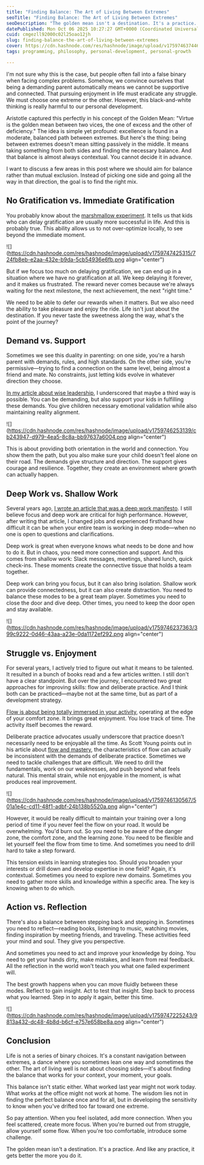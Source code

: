 ```yaml
---
title: "Finding Balance: The Art of Living Between Extremes"
seoTitle: "Finding Balance: The Art of Living Between Extremes"
seoDescription: "The golden mean isn't a destination. It's a practice. And like any practice, it gets better the more you do it."
datePublished: Mon Oct 06 2025 10:27:27 GMT+0000 (Coordinated Universal Time)
cuid: cmgezll92000c02l25oao12jh
slug: finding-balance-the-art-of-living-between-extremes
cover: https://cdn.hashnode.com/res/hashnode/image/upload/v1759746374461/eb82ab6a-4ca4-4cfc-aa88-a18d05ed400a.png
tags: programming, philosophy, personal-development, personal-growth

---
```


I'm not sure why this is the case, but people often fall into a false binary when facing complex problems. Somehow, we convince ourselves that being a demanding parent automatically means we cannot be supportive and connected. That pursuing enjoyment in life must eradicate any struggle. We must choose one extreme or the other. However, this black-and-white thinking is really harmful to our personal development.

Aristotle captured this perfectly in his concept of the Golden Mean: "Virtue is the golden mean between two vices, the one of excess and the other of deficiency." The idea is simple yet profound: excellence is found in a moderate, balanced path between extremes. But here's the thing: being between extremes doesn't mean sitting passively in the middle. It means taking something from both sides and finding the necessary balance. And that balance is almost always contextual. You cannot decide it in advance.

I want to discuss a few areas in this post where we should aim for balance rather than mutual exclusion. Instead of picking one side and going all the way in that direction, the goal is to find the right mix.

## No Gratification vs. Immediate Gratification

You probably know about the [marshmallow experiment](https://en.wikipedia.org/wiki/Stanford_marshmallow_experiment). It tells us that kids who can delay gratification are usually more successful in life. And this is probably true. This ability allows us to not over-optimize locally, to see beyond the immediate moment.

![](https://cdn.hashnode.com/res/hashnode/image/upload/v1759747425315/724fb8eb-e2aa-432e-b9da-5cb54936e6fb.png align="center")

But if we focus too much on delaying gratification, we can end up in a situation where we have no gratification at all. We keep delaying it forever, and it makes us frustrated. The reward never comes because we're always waiting for the next milestone, the next achievement, the next "right time."

We need to be able to defer our rewards when it matters. But we also need the ability to take pleasure and enjoy the ride. Life isn't just about the destination. If you never taste the sweetness along the way, what's the point of the journey?

## Demand vs. Support

Sometimes we see this duality in parenting: on one side, you're a harsh parent with demands, rules, and high standards. On the other side, you're permissive—trying to find a connection on the same level, being almost a friend and mate. No constraints, just letting kids evolve in whatever direction they choose.

[In my article about wise leadership](https://medium.com/illuminations-mirror/demand-and-support-the-universal-patterns-of-leadership-9dacf6da3bfb), I underscored that maybe a third way is possible. You can be demanding, but also support your kids in fulfilling these demands. You give children necessary emotional validation while also maintaining reality alignment.

![](https://cdn.hashnode.com/res/hashnode/image/upload/v1759746253139/cb243947-d979-4ea5-8c8a-bb97637a6004.png align="center")

This is about providing both orientation in the world and connection. You show them the path, but you also make sure your child doesn't feel alone on their road. The demands give structure and direction. The support gives courage and resilience. Together, they create an environment where growth can actually happen.

## Deep Work vs. Shallow Work

Several years ago, [I wrote an article that was a deep work manifesto](https://medium.com/gitconnected/deep-work-essentialism-in-asynchronous-culture-6ab41ac0e8d3). I still believe focus and deep work are critical for high performance. However, after writing that article, I changed jobs and experienced firsthand how difficult it can be when your entire team is working in deep mode—when no one is open to questions and clarifications.

Deep work is great when everyone knows what needs to be done and how to do it. But in chaos, you need more connection and support. And this comes from shallow work: Slack messages, meetings, shared lunch, quick check-ins. These moments create the connective tissue that holds a team together.

Deep work can bring you focus, but it can also bring isolation. Shallow work can provide connectedness, but it can also create distraction. You need to balance these modes to be a great team player. Sometimes you need to close the door and dive deep. Other times, you need to keep the door open and stay available.

![](https://cdn.hashnode.com/res/hashnode/image/upload/v1759746237363/399c9222-0d46-43aa-a23e-0da1172ef292.png align="center")

## Struggle vs. Enjoyment

For several years, I actively tried to figure out what it means to be talented. It resulted in a bunch of books read and a few articles written. I still don't have a clear standpoint. But over the journey, I encountered two great approaches for improving skills: flow and deliberate practice. And I think both can be practiced—maybe not at the same time, but as part of a development strategy.

[Flow is about being totally immersed in your activity](https://medium.com/illumination/can-we-work-differently-3c6d52eb0025), operating at the edge of your comfort zone. It brings great enjoyment. You lose track of time. The activity itself becomes the reward.

Deliberate practice advocates usually underscore that practice doesn't necessarily need to be enjoyable all the time. As Scott Young points out in his article about [flow and mastery](https://www.scotthyoung.com/blog/2017/03/29/flow-doesnt-lead-to-mastery/), the characteristics of flow can actually be inconsistent with the demands of deliberate practice. Sometimes we need to tackle challenges that are difficult. We need to drill the fundamentals, work on our weaknesses, and push beyond what feels natural. This mental strain, while not enjoyable in the moment, is what produces real improvement.

![](https://cdn.hashnode.com/res/hashnode/image/upload/v1759746130567/501a1e4c-cd11-48f1-adbf-24b138b5520a.png align="center")

However, it would be really difficult to maintain your training over a long period of time if you never feel the flow on your road. It would be overwhelming. You'd burn out. So you need to be aware of the danger zone, the comfort zone, and the learning zone. You need to be flexible and let yourself feel the flow from time to time. And sometimes you need to drill hard to take a step forward.

This tension exists in learning strategies too. Should you broaden your interests or drill down and develop expertise in one field? Again, it's contextual. Sometimes you need to explore new domains. Sometimes you need to gather more skills and knowledge within a specific area. The key is knowing when to do which.

## Action vs. Reflection

There's also a balance between stepping back and stepping in. Sometimes you need to reflect—reading books, listening to music, watching movies, finding inspiration by meeting friends, and traveling. These activities feed your mind and soul. They give you perspective.

And sometimes you need to act and improve your knowledge by doing. You need to get your hands dirty, make mistakes, and learn from real feedback. All the reflection in the world won't teach you what one failed experiment will.

The best growth happens when you can move fluidly between these modes. Reflect to gain insight. Act to test that insight. Step back to process what you learned. Step in to apply it again, better this time.

![](https://cdn.hashnode.com/res/hashnode/image/upload/v1759747225243/9813a432-dc48-4b8d-b6cf-e757e658be8a.png align="center")

## Conclusion

Life is not a series of binary choices. It's a constant navigation between extremes, a dance where you sometimes lean one way and sometimes the other. The art of living well is not about choosing sides—it's about finding the balance that works for your context, your moment, your goals.

This balance isn't static either. What worked last year might not work today. What works at the office might not work at home. The wisdom lies not in finding the perfect balance once and for all, but in developing the sensitivity to know when you've drifted too far toward one extreme.

So pay attention. When you feel isolated, add more connection. When you feel scattered, create more focus. When you're burned out from struggle, allow yourself some flow. When you're too comfortable, introduce some challenge.

The golden mean isn't a destination. It's a practice. And like any practice, it gets better the more you do it.
